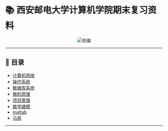 # 📚 西安邮电大学计算机学院期末复习资料

<div align="center">
  <img src="https://via.placeholder.com/150x50/006699/FFFFFF?text=西安邮电大学" alt="校徽" style="border-radius: 5px;">
</div>

---

## 📌 **目录**
- [计算机网络](#-计算机网络)
- [操作系统](#-操作系统)
- [数据库系统](#-数据库系统)
- [微机原理](#-微机原理)
- [项目管理](#-项目管理)
- [数学建模](#-数学建模)
- [matlab](#-matlab)
- [马原](#-马原)

---
